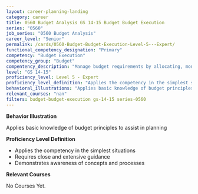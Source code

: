 ```yaml
---
layout: career-planning-landing
category: career
title: 0560 Budget Analysis GS 14-15 Budget Budget Execution
series: "0560"
job_series: "0560 Budget Analysis"
career_level: "Senior"
permalink: /cards/0560-Budget-Budget-Execution-Level-5---Expert/
functional_competency_designation: "Primary"
competency: "Budget Execution"
competency_group: "Budget"
compentency_description: "Manage budget requirements by allocating, monitoring and analyzing budgets in compliance with statutory/regulatory guidance."
level: "GS 14-15"
proficiency_level: Level 5 - Expert
proficiency_level_definition: "Applies the competency in the simplest situations ? Requires close and extensive guidance ? Demonstrates awareness of concepts and processes"
behavioral_illustrations: "Applies basic knowledge of budget principles to assist in planning"
relevant_courses: "nan"
filters: budget-budget-execution gs-14-15 series-0560
---
```


<div id="cfo-card-content-behavioral-illustrations" class="cfo-inner-card-content">
<p><b>Behavior Illustration</b></p>
<p>Applies basic knowledge of budget principles to assist in planning</p>
</div>

<div id="cfo-card-content-proficiency-level-definition" class="cfo-inner-card-content">
<p><b>Proficiency Level Definition</b></p>
<ul><li>Applies the competency in the simplest situations</li>
<li>Requires close and extensive guidance</li>
<li>Demonstrates awareness of concepts and processes</li>
</ul></div>

<div id="cfo-card-content-relevant-courses" class="cfo-inner-card-content">
<p><b>Relevant Courses</b></p>
<div class="cfo-courses-outer">
<div class="cfo-courses-inner">No Courses Yet.</div>
</div>
</div>
